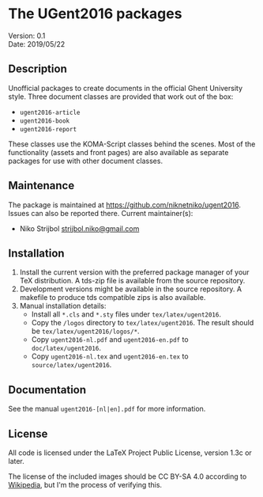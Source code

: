 # The UGent2016 packages

Version: 0.1  
Date: 2019/05/22

## Description

Unofficial packages to create documents in the official Ghent University style. Three document classes are provided that work out of the box:

- `ugent2016-article`
- `ugent2016-book`
- `ugent2016-report`

These classes use the KOMA-Script classes behind the scenes. Most of the functionality (assets and front pages) are also available as separate packages for use with other document classes.

## Maintenance

The package is maintained at https://github.com/niknetniko/ugent2016. Issues can also be reported there.
Current maintainer(s):

- Niko Strijbol <strijbol.niko@gmail.com>

## Installation

1. Install the current version with the preferred package manager of your TeX distribution. A tds-zip file is available from the source repository.
2. Development versions might be available in the source repository. A makefile to produce tds compatible zips is also available.
3. Manual installation details:
    - Install all `*.cls` and `*.sty` files under `tex/latex/ugent2016`.
    - Copy the `/logos` directory to `tex/latex/ugent2016`. The result should be `tex/latex/ugent2016/logos/*`.
    - Copy `ugent2016-nl.pdf` and `ugent2016-en.pdf` to `doc/latex/ugent2016`.
    - Copy `ugent2016-nl.tex` and `ugent2016-en.tex` to `source/latex/ugent2016`.

## Documentation

See the manual `ugent2016-[nl|en].pdf` for more information.

## License

All code is licensed under the LaTeX Project Public License, version 1.3c or later.

The license of the included images should be CC BY-SA 4.0 according to [Wikipedia](https://commons.wikimedia.org/wiki/File:Logo_UGent_NL_RGB_2400_kleur-op-wit.png), but I'm the process of verifying this.
